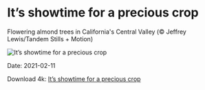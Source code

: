 # It’s showtime for a precious crop

Flowering almond trees in California's Central Valley (© Jeffrey Lewis/Tandem Stills + Motion)

![It’s showtime for a precious crop](https://bing.com/th?id=OHR.CentralCaliBlossoms_EN-US0148484264_UHD.jpg&rf=LaDigue_UHD.jpg&pid=hp&w=1024&h=576)

Date: 2021-02-11

Download 4k: [It’s showtime for a precious crop](https://bing.com/th?id=OHR.CentralCaliBlossoms_EN-US0148484264_UHD.jpg&rf=LaDigue_UHD.jpg&pid=hp&w=3840&h=2160)

